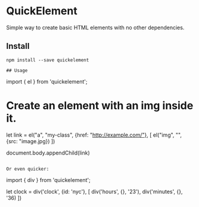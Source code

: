 # QuickElement

Simple way to create basic HTML elements with no other dependencies.

## Install

```
npm install --save quickelement

## Usage

```
import { el } from 'quickelement';

# Create an element with an img inside it.
let link = el("a", "my-class", {href: "http://example.com/"}, [
  el("img", "", {src: "image.jpg})
])

document.body.appendChild(link)

```

Or even quicker:

```
import { div } from 'quickelement';

let clock = div('clock', {id: 'nyc'}, [
  div('hours', {}, '23'),
  div('minutes', {}, '36)
])

```